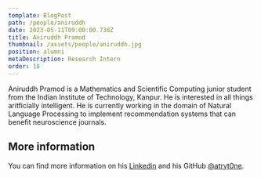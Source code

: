 ```yaml
---
template: BlogPost
path: /people/aniruddh
date: 2023-05-11T09:00:00.738Z
title: Aniruddh Pramod
thumbnail: /assets/people/aniruddh.jpg
position: alumni
metaDescription: Research Intern
order: 18
---
```


Aniruddh Pramod is a Mathematics and Scientific Computing junior student from the Indian Institute of Technology, Kanpur. He is interested in all things aritficially intelligent.
He is currently working in the domain of Natural Language Processing to implement recommendation systems that can benefit neuroscience journals.

## More information

You can find more information on his [Linkedin](https://www.linkedin.com/in/aniruddh-pramod-a83a8a23b/) and his GitHub [@atryt0ne](https://github.com/atryt0ne).